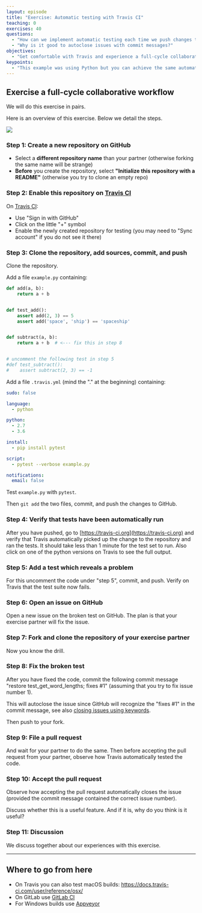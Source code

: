 ```yaml
---
layout: episode
title: "Exercise: Automatic testing with Travis CI"
teaching: 0
exercises: 40
questions:
  - "How can we implement automatic testing each time we push changes to the repository?"
  - "Why is it good to autoclose issues with commit messages?"
objectives:
  - "Get comfortable with Travis and experience a full-cycle collaborative workflow."
keypoints:
  - "This example was using Python but you can achieve the same automation for Fortran or C or C++."
---
```


## Exercise a full-cycle collaborative workflow

We will do this exercise in pairs.

Here is an overview of this exercise. Below we detail the steps.

<img src="{{ site.baseurl }}/img/exercise.svg"/>


### Step 1: Create a new repository on GitHub

- Select a **different repository name** than your partner (otherwise forking the same name will be strange)
- **Before** you create the repository, select **"Initialize this repository with a README"** (otherwise you try to clone an empty repo)


### Step 2: Enable this repository on [Travis CI](https://travis-ci.org)

On [Travis CI](https://travis-ci.org):

- Use "Sign in with GitHub"
- Click on the little "+" symbol
- Enable the newly created repository for testing (you may need to "Sync account" if you do not see it there)


### Step 3: Clone the repository, add sources, commit, and push

Clone the repository.

Add a file `example.py` containing:

```python
def add(a, b):
    return a + b


def test_add():
    assert add(2, 3) == 5
    assert add('space', 'ship') == 'spaceship'


def subtract(a, b):
    return a + b  # <--- fix this in step 8


# uncomment the following test in step 5
#def test_subtract():
#    assert subtract(2, 3) == -1
```

Add a file `.travis.yml` (mind the "." at the beginning) containing:

```yaml
sudo: false

language:
  - python

python:
  - 2.7
  - 3.6

install:
  - pip install pytest

script:
  - pytest --verbose example.py

notifications:
  email: false
```

Test `example.py` with `pytest`.

Then `git add` the two files, commit, and push the changes to GitHub.


### Step 4: Verify that tests have been automatically run

After you have pushed, go to [https://travis-ci.org](https://travis-ci.org) and
verify that Travis automatically picked up the change to the repository and ran
the tests.  It should take less than 1 minute for the test set to run.  Also
click on one of the python versions on Travis to see the full output.


### Step 5: Add a test which reveals a problem

For this uncomment the code under "step 5", commit, and push.
Verify on Travis that the test suite now fails.


### Step 6: Open an issue on GitHub

Open a new issue on the broken test on GitHub.
The plan is that your exercise partner will fix the issue.


### Step 7: Fork and clone the repository of your exercise partner

Now you know the drill.


### Step 8: Fix the broken test

After you have fixed the code,
commit the following commit message "restore test_get_word_lengths; fixes #1" (assuming that you try to fix issue number 1).

This will autoclose the issue since GitHub will recognize the "fixes #1" in the commit message, see also
[closing issues using keywords](https://help.github.com/articles/closing-issues-using-keywords/).

Then push to your fork.


### Step 9: File a pull request

And wait for your partner to do the same.
Then before accepting the pull request from your partner, observe
how Travis automatically tested the code.


### Step 10: Accept the pull request

Observe how accepting the pull request automatically closes the issue (provided
the commit message contained the correct issue number).

Discuss whether this is a useful feature. And if it is, why do you think is it useful?


### Step 11: Discussion

We discuss together about our experiences with this exercise.

---

## Where to go from here

- On Travis you can also test macOS builds: https://docs.travis-ci.com/user/reference/osx/
- On GitLab use [GitLab CI](https://about.gitlab.com/product/continuous-integration/)
- For Windows builds use [Appveyor](https://www.appveyor.com)
